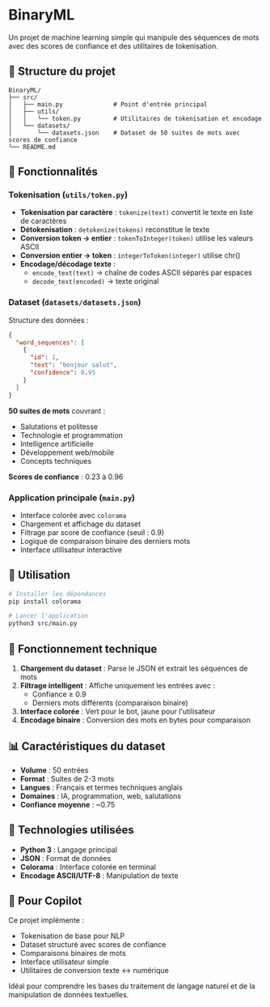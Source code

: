 # BinaryML

Un projet de machine learning simple qui manipule des séquences de mots avec des scores de confiance et des utilitaires de tokenisation.

## 📁 Structure du projet

```
BinaryML/
├── src/
│   ├── main.py              # Point d'entrée principal
│   ├── utils/
│   │   └── token.py         # Utilitaires de tokenisation et encodage
│   └── datasets/
│       └── datasets.json    # Dataset de 50 suites de mots avec scores de confiance
└── README.md
```

## 🎯 Fonctionnalités

### Tokenisation (`utils/token.py`)
- **Tokenisation par caractère** : `tokenize(text)` convertit le texte en liste de caractères
- **Détokenisation** : `detokenize(tokens)` reconstitue le texte
- **Conversion token → entier** : `tokenToInteger(token)` utilise les valeurs ASCII
- **Conversion entier → token** : `integerToToken(integer)` utilise chr()
- **Encodage/décodage texte** : 
  - `encode_text(text)` → chaîne de codes ASCII séparés par espaces
  - `decode_text(encoded)` → texte original

### Dataset (`datasets/datasets.json`)
Structure des données :
```json
{
  "word_sequences": [
    {
      "id": 1,
      "text": "bonjour salut",
      "confidence": 0.95
    }
  ]
}
```

**50 suites de mots** couvrant :
- Salutations et politesse
- Technologie et programmation
- Intelligence artificielle
- Développement web/mobile
- Concepts techniques

**Scores de confiance** : 0.23 à 0.96

### Application principale (`main.py`)
- Interface colorée avec `colorama`
- Chargement et affichage du dataset
- Filtrage par score de confiance (seuil : 0.9)
- Logique de comparaison binaire des derniers mots
- Interface utilisateur interactive

## 🚀 Utilisation

```bash
# Installer les dépendances
pip install colorama

# Lancer l'application
python3 src/main.py
```

## 🔧 Fonctionnement technique

1. **Chargement du dataset** : Parse le JSON et extrait les séquences de mots
2. **Filtrage intelligent** : Affiche uniquement les entrées avec :
   - Confiance ≥ 0.9
   - Derniers mots différents (comparaison binaire)
3. **Interface colorée** : Vert pour le bot, jaune pour l'utilisateur
4. **Encodage binaire** : Conversion des mots en bytes pour comparaison

## 📊 Caractéristiques du dataset

- **Volume** : 50 entrées
- **Format** : Suites de 2-3 mots
- **Langues** : Français et termes techniques anglais
- **Domaines** : IA, programmation, web, salutations
- **Confiance moyenne** : ~0.75

## 🎨 Technologies utilisées

- **Python 3** : Langage principal
- **JSON** : Format de données
- **Colorama** : Interface colorée en terminal
- **Encodage ASCII/UTF-8** : Manipulation de texte

## 🤖 Pour Copilot

Ce projet implémente :
- Tokenisation de base pour NLP
- Dataset structuré avec scores de confiance
- Comparaisons binaires de mots
- Interface utilisateur simple
- Utilitaires de conversion texte ↔ numérique

Idéal pour comprendre les bases du traitement de langage naturel et de la manipulation de données textuelles.